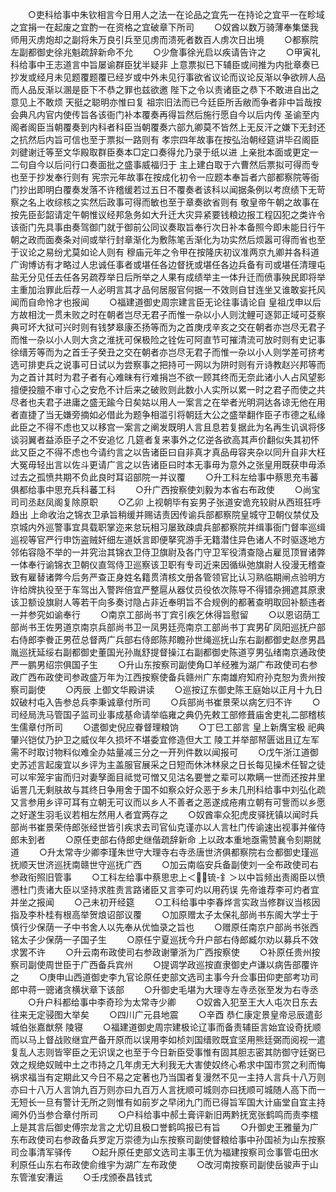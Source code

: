 <!-- { "loadSidebar": true } -->
　　○吏科给事中朱钦相言今日用人之法一在论品之宜先一在持论之宜平一在畛域之宜捐一在起废之宜酌一在资格之宜破章下所司
　　○奴酋以数万骑薄奉集堡我师用灭虏炮却之副将朱万良引兵至见虏而溃死者数百人虏次日出境
　　○都察院左副都御史徐兆魁疏辞新命不允
　　○少詹事徐光启以疾请告许之
　　○甲寅礼科给事中王志道言中旨屡谕群臣犹半疑非  上意票拟已下辅臣或间推为内批章奏已抄发或经月未见题覆题覆已经岁或中外未见行事欲省议论而议论反渐以争欲辨人品而人品反渐以溷是臣下不恭之罪也兹欲邀  陛下之令以责诸臣之恭下不敢进自出之意见上不敢烦  天挺之聪明亦惟曰复  祖宗旧法而已今廷臣所舌敝而争者非中旨哉按会典凡内官内使传旨各该衙门补本覆奏再得旨然后施行愿自今以后内传  圣谕至内阁者阁臣当朝覆奏到内科者科臣当朝覆奏六部九卿莫不皆然上无反汗之嫌下无封还之抗然后内旨可信也至于票拟一路则有  孝宗四年故事在按弘治朝经筵讲毕召阁臣刘徤谢迁等至文华殿取群臣奏本□定口奏得允乃录于纸以进  上亲批本面或更定一二句自今以后问行口奏面批之盛事威福归于  主上建白取于六曹然后票拟可得而专也至于抄发奉行则有  宪宗元年故事在按成化初令一应题本奉旨者六部都察院等衙门抄出即明白覆奏发落不许稽缓若过五日不覆奏者该科以闻据条例以考庶绩下无苛察之名上收综核之实然后政事可得而敏也至于章奏欲省则有  敬皇帝午朝之故事在按先臣彭韶请定午朝惟议经邦急务如大升迁大灾异紧要钱粮边报工程囚犯之类许令该衙门先具事由奏驾御门就于御前公同议奏取旨奉行次日补本备照今即未能日行午朝之政而面奏条对间或举行封章渐化为敷陈笔舌渐化为功实然后烦嚣可得而省也至于议论之易纷尤莫如论人则有  穆庙元年之令甲在按隆庆初议准两京九卿并各科道广询博访有才略过人忠诚任事者或堪任各边督抚或堪任各边兵备有司或堪任清理屯盐无分见任去任各另疏荐举日后所举之人果有成绩举主一体升迁而偾事殃民即将举主重加治罪此后荐一人必明言其才品何居服官何据一不效则自甘连坐又谁敢妄托风闻而自命怜才也报闻
　　○福建道御史周宗建言臣无论往事请论自  皇祖戊申以后方故相沈一贯未败之时在朝者岂尽无君子而惟一杂以小人则沈鲤可逐郭正域可芟察典可坏大狱可兴时则有钱梦皋康丕扬等而为之首庚戌辛亥之交在朝者亦岂尽无君子而惟一杂以小人则大贪之淮抚可保极险之铨佐可阿直节可摧清流可放时则有史记事徐缙芳等而为之首壬子癸丑之交在朝者亦岂尽无君子而惟一杂以小人则学差可挤考选可排吏兵之说事可日试以为尝察事之把持可一网以为阱时则有亓诗教赵兴邦等而为之首计其时为君子者有心难昧有行难捐岂不欲一顾其终而无奈此诸小人占风望影擅便投膻不审寸心之安危不计后来之破败则此数小人实所以累一时之君子而使之共尽者也夫君子进庸之盛无踰今日矣姑以用人一案言之在举者光明洞达各谅无他在用者直捷了当无嫌旁摘如必借此为题争相滥引将朝廷大公之盛举翻作臣子市德之私缘此臣之不得不虑也又以移宫一案言之阐发既明人言且息若复据此为名再生讥讽将侈谈羽翼者益添臣子之不安追忆  几筵者复来事外之亿逆各欲高其声价翻似失其初怀此又臣之不得不虑也今请约言之以告诸臣曰自非真才真品毋容夹杂以同升自非大枉大冤毋轻出言以佐斗更请广言之以告诸臣曰时本无事毋为意外之张皇用既获申毋添过去之孤愤共期不负此良时耳诏部院一并议覆
　　○升工科左给事中蔡思充韦蕃俱都给事中思充兵科蕃工科
　　○升广西按察使刘毅为本省右布政使
　　○尚宝司司丞赵凤阁复除原职
　　○乙卯  上视朝毕有妄男子张道安诡充较尉从西班狂呼趋出  上命收治之锦衣卫承旨稍缓并赐诘责因传谕兵部都察院皇城守卫朝仪禁仗及京城内外巡警事宜具载职掌迩来怠玩相习屡致疎虞兵部都察院并缉事衙门督率巡缉巡视等官严行申饬盗贼奸细左道妖言即便拏究游手无籍潜住异色诸人不时驱逐地方邻佑容隐不举的一并究治其锦衣卫侍卫旗尉及各门守卫军役清查隐占雇觅顶冒诸弊一体奉行谕锦衣卫朝仪直驾侍卫巡察该卫职有专司近来因循纵弛旗尉人役漫无稽查致有雇替诸弊今后务严查正身姓名籍贯清核文册各管领官比认习熟临期闸点验明方许给牌执役至于车驾出入警跸倍宜严整扈从器仗员役依次陈导不得错杂拥遮其原隶该卫额设旗尉人等若干向多奏讨隐占非近奉明旨不合规例的都著查明取回补额违者一并参究如谕奉行
　　○南京工部尚书丁宾引疾乞休得旨慰留
　　○以恩诏荫工部尚书王佐男道京南京兵部尚书卫一凤男廷亮南京工部尚书丁宾男矿凤阳巡抚户部右侍郎李餋正男莅总督两广兵部右侍郎陈邦瞻孙世绳巡抚山东右副都御史赵彦男昌胤巡抚延绥右副都御史董国光孙胤舒提督操江右副都御史陈道亨男弘绪南京通政使严一鹏男绍宗俱国子生
　　○升山东按察司副使角□羊经雅为湖广布政使司右参政广西布政使司参政盛万年为江西按察使备兵赣州广东南雄府知府孙克恕为贵州按察司副使
　　○丙辰  上御文华殿讲读
　　○巡按辽东御史陈王庭始以正月十九日奴破村屯入告参总兵李秉诚章付所司
　　○兵部尚书崔景荣以病乞归不许
　　○司经局洗马管国子监司业事成基命请举临雍之典仍先敕工部修葺庙舍吏礼二部稽核生儒章付所司
　　○遣御史倪应眷督理粮饷
　　○丁巳工部言  皇上新膺宝极  祀典肇兴铠仗乃护卫之威仪年久损坏不堪委宜修造但大工  陵工并举部帑匮诎且辽左军需不时取讨物料似难全办姑量减三分之一开列件数以闻报可
　　○戊午浙江道御史苏述言起废宜以乡评为主盖服官展采之日短而休沐林泉之日长每见操术任智之徒可以牢笼宇宙而归对妻孥面目祗觉可憎又见沽名要誉之辈可以欺瞒一世而还按井里诟詈几无剩肤故与其终日争用舍于国不如察众好众恶于乡未几刑科给事中刘弘化疏又言参用乡评可耳有立朝无可议而以乡人不善者之恶遂成疮痏立朝有可訾而以乡愿之好遂生羽毛议若相左然用人者宜两存之
　　○奴酋率众犯虎皮驿抚镇以闻时兵部尚书崔景荣侍郎张经世皆引疾求去司官仙克谨亦以人言杜门传谕速出视事并催侍郎未到者
　　○原任吏部右侍郎史继偕疏辞新命  上以政本重地亟需赞襄令刻期就道
　　○升太常寺少卿李瑾朱世守大理寺右寺丞唐世济俱都察院右佥都御史瑾巡抚顺天世济巡抚南赣世守巡抚广西
　　○加云南临安兵备副使刘一全布政使司右参政衔照旧管事
　　○工科左给事中蔡思忠上＜锍-釒＞以中旨频出责阁臣以愤懑杜门责诸大臣以坚持求胜责言路诸臣又言李可灼以用药误  先帝谁荐李可灼者宜并坐之报闻
　　○己未初开经筵
　　○工科给事中李春烨言实政当修群议当核因指及李朴桂有根高举贺烺诏部议覆
　　○加原赠太子太保礼部尚书东阁大学士于慎行少保荫一子中书舍人以先奉从优恤录之旨也
　　○赠原任南京户部尚书张西铭太子少保荫一子国子生
　　○原任宁夏巡抚今升户部右侍郎臧尔劝以募兵不效求罢不许
　　○升云南布政使司右参政谢肇浙为广西按察使
　　○补原任贵州按察司副使周世臣于广西备兵宾州
　　○提调学政巡按直隶御史卢谦以病告部覆许之
　　○庚申山西道御史李九官论原任吏部文选司主事今升佥事田仰吏部考功司郎中蒋一骢诸贪横状章下该部
　　○升御史毛堪为大理寺左寺丞张至发为右寺丞
　　○升户科都给事中李奇珍为太常寺少卿
　　○奴酋入犯至王大人屯次日东去往来无定骎图大举矣
　　○四川广元县地震
　　○辛酉  恭仁康定景皇帝忌辰遣彭城伯张嘉猷祭  陵寝
　　○福建道御史周宗建极论辽事而备责辅臣言始宜设奇抚顺而以马上督战败继宜严备开原而以误用李如桢刘国缙败既宜坚用熊廷弼而阅视一遣复乱人志则皆宰臣之无识误之也至于今日新臣受事惟有固其胆志密其防御守廷弼已效之规绝奴贼中土之市持之几年虏无大利我无大害使奴终心希求中国市赏之利而悔祸求福当有定期此又今日不易之定著也乃当国者复漫然不见一主持人言兵十八万则亦曰十八万人言饷九百万则亦曰九百万人言抚顺可城则亦曰抚顺可城随人高下而一无短长一旦有警计无所之则惟有如前岁之早闭九门而已得旨军国大计庙堂自宜主持阃外仍当参合章付所司
　　○户科给事中郝土膏评新旧两黔抚宽张鹤鸣而责李橒  上是其言后御史傅宗龙言之尤切且极口誉鹤鸣报已有旨
　　○升御史王雅量为广东布政使司右参政备兵罗定万崇德为山东按察司副使督粮给事中孙国祯为山东按察司佥事清军驿传
　　○起升原任吏部文选司主事王伉为福建按察司佥事管屯田水利原任山东右布政使俞维宇为湖广左布政使
　　○改河南按察司副使岳骏声于山东管淮安漕运
　　○壬戌颁泰昌钱式
